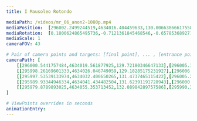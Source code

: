 ```yaml
---
title: I Mausoleo Rotondo

mediaPath: /videos/mr_06_anon2-1080p.mp4
mediaPosition:  [296002.2499244519,4634016.404459633,130.00663866617558]
mediaRotation:  [0.1800624865495736,-0.7121361845468546,-0.6578536892714215,0.1663372451034737]
mediaScale: 1
cameraFOV: 43

# Pair of camera points and targets: [final point], ... , [entrance point]
cameraPath: [
    [[296000.5441757484,4634019.561877925,129.72180346647133],[296005.16063536145,4634011.016601592,130.49268501139088]],
    [[295998.26169601333,4634026.046749059,129.18285175231927],[296006.07971090236,4634011.575248553,130.48834641735453]],
    [[295997.53539133974,4634032.400650265,131.4737465115422],[296005.2601623748,4634017.831399955,130.9126245442714]],
    [[295989.93344946334,4634041.434482504,131.62391191728943],[296000.06393662526,4634028.421751441,131.0834860191703]],
    [[295979.8789893025,4634055.353713452,132.08984289757586],[295990.3493174895,4634042.603373042,131.86390682810077]]
]

# ViewPoints overrides in seconds
animationEntry:
---
```


